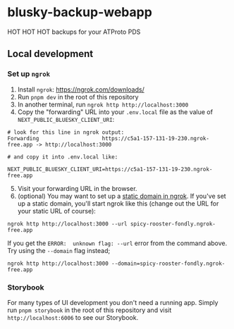# blusky-backup-webapp

HOT HOT HOT backups for your ATProto PDS

## Local development

### Set up `ngrok`

1. Install `ngrok`: https://ngrok.com/downloads/
2. Run `pnpm dev` in the root of this repository
3. In another terminal, run `ngrok http http://localhost:3000`
4. Copy the "forwarding" URL into your `.env.local` file as the value of `NEXT_PUBLIC_BLUESKY_CLIENT_URI`:
```
# look for this line in ngrok output:
Forwarding                    https://c5a1-157-131-19-230.ngrok-free.app -> http://localhost:3000

# and copy it into .env.local like:

NEXT_PUBLIC_BLUESKY_CLIENT_URI=https://c5a1-157-131-19-230.ngrok-free.app
```
5. Visit your forwarding URL in the browser.
6. (optional) You may want to set up a [static domain in ngrok](https://dashboard.ngrok.com/domains). If you've set up a static domain, you'll start ngrok like this (change out the URL for your static URL of course):
```
ngrok http http://localhost:3000 --url spicy-rooster-fondly.ngrok-free.app
```

If you get the `ERROR:  unknown flag: --url` error from the command above. Try using the `--domain` flag instead;

```shell
ngrok http http://localhost:3000 --domain=spicy-rooster-fondly.ngrok-free.app
```

### Storybook

For many types of UI development you don't need a running app. Simply run `pnpm storybook` in the root of this repository and visit `http://localhost:6006` to see our Storybook.
